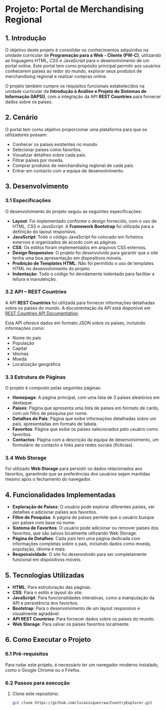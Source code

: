 # Projeto: Portal de Merchandising Regional

## 1. Introdução
O objetivo deste projeto é consolidar os conhecimentos adquiridos na unidade curricular de **Programação para a Web - Cliente (PW-C)**, utilizando as linguagens HTML, CSS e JavaScript para o desenvolvimento de um portal online. Este portal tem como propósito principal permitir aos usuários conhecerem países ao redor do mundo, explorar seus produtos de merchandising regional e realizar compras online.

O projeto também cumpre os requisitos funcionais estabelecidos na unidade curricular de **Introdução à Análise e Projeto de Sistemas de Informação (IAPSI)**, com a integração da API **REST Countries** para fornecer dados sobre os países.

## 2. Cenário
O portal tem como objetivo proporcionar uma plataforma para que os utilizadores possam:
- Conhecer os países existentes no mundo.
- Selecionar países como favoritos.
- Visualizar detalhes sobre cada país.
- Filtrar países por moeda.
- Comprar produtos de merchandising regional de cada país.
- Entrar em contacto com a equipa de desenvolvimento.

## 3. Desenvolvimento

### 3.1 Especificações
O desenvolvimento do projeto seguiu as seguintes especificações:
- **Layout**: Foi implementado conforme o design fornecido, com o uso de HTML, CSS e JavaScript. A **Framework Bootstrap** foi utilizada para a definição do layout responsivo.
- **JavaScript**: Todo o código JavaScript foi colocado em ficheiros externos e organizados de acordo com as páginas.
- **CSS**: Os estilos foram implementados em arquivos CSS externos.
- **Design Responsivo**: O projeto foi desenvolvido para garantir que o site tenha uma boa apresentação em dispositivos móveis.
- **Proibição de Templates HTML**: Não foi permitido o uso de templates HTML no desenvolvimento do projeto.
- **Indentação**: Todo o código foi devidamente indentado para facilitar a leitura e manutenção.

### 3.2 API – REST Countries
A API **REST Countries** foi utilizada para fornecer informações detalhadas sobre os países do mundo. A documentação da API está disponível em [REST Countries API Documentation](https://restcountries.com/).

Esta API oferece dados em formato JSON sobre os países, incluindo informações como:
- Nome do país
- População
- Capital
- Idiomas
- Moeda
- Localização geográfica

### 3.3 Estrutura de Páginas
O projeto é composto pelas seguintes páginas:

- **Homepage**: A página principal, com uma lista de 3 países aleatórios em destaque.
- **Países**: Página que apresenta uma lista de países em formato de cards, com um filtro de pesquisa por nome.
- **Detalhes do País**: Página que exibe informações detalhadas sobre um país, apresentadas em formato de tabela.
- **Favoritos**: Página que exibe os países selecionados pelo usuário como favoritos.
- **Contactos**: Página com a descrição da equipa de desenvolvimento, um formulário de contacto e links para redes sociais (fictícias).

### 3.4 Web Storage
Foi utilizado **Web Storage** para persistir os dados relacionados aos favoritos, garantindo que as preferências dos usuários sejam mantidas mesmo após o fechamento do navegador.

## 4. Funcionalidades Implementadas
- **Exploração de Países**: O usuário pode explorar diferentes países, ver detalhes e adicionar países aos favoritos.
- **Filtro de Pesquisa**: A página de países permite que o usuário busque por países com base no nome.
- **Sistema de Favoritos**: O usuário pode adicionar ou remover países dos favoritos, que são salvos localmente utilizando Web Storage.
- **Página de Detalhes**: Cada país tem uma página dedicada com informações completas sobre o país, incluindo dados como moeda, população, idioma e mais.
- **Responsividade**: O site foi desenvolvido para ser completamente funcional em dispositivos móveis.

## 5. Tecnologias Utilizadas
- **HTML**: Para estruturação das páginas.
- **CSS**: Para o estilo e layout do site.
- **JavaScript**: Para funcionalidades interativas, como a manipulação da API e persistência dos favoritos.
- **Bootstrap**: Para o desenvolvimento de um layout responsivo e visualmente agradável.
- **API REST Countries**: Para fornecer dados sobre os países do mundo.
- **Web Storage**: Para salvar os países favoritos localmente.

## 6. Como Executar o Projeto

### 6.1 Pré-requisitos
Para rodar este projeto, é necessário ter um navegador moderno instalado, como o Google Chrome ou o Firefox.

### 6.2 Passos para execução
1. Clone este repositório:
   ```bash
   git clone https://github.com/lucassiqueiraa/CountryExplorer.git